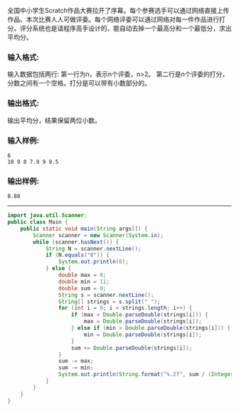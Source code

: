 全国中小学生Scratch作品大赛拉开了序幕。每个参赛选手可以通过网络直接上传作品。本次比赛人人可做评委。每个网络评委可以通过网络对每一件作品进行打分。评分系统也是请程序高手设计的，能自动去掉一个最高分和一个最低分，求出平均分。

### 输入格式:

输入数据包括两行: 第一行为n，表示n个评委，n>2。 第二行是n个评委的打分，分数之间有一个空格。打分是可以带有小数部分的。

### 输出格式:

输出平均分，结果保留两位小数。

### 输入样例:

```in
6
10 9 8 7.9 9 9.5
```

### 输出样例:

```out
8.88
```

***

```java
import java.util.Scanner;
public class Main {
    public static void main(String args[]) {
        Scanner scanner = new Scanner(System.in);
        while (scanner.hasNext()) {
            String N = scanner.nextLine();
            if (N.equals("0")) {
                System.out.println(0);
            } else {
                double max = 0;
                double min = 11;
                double sum = 0;
                String s = scanner.nextLine();
                String[] strings = s.split(" ");
                for (int i = 0; i < strings.length; i++) {
                    if (max < Double.parseDouble(strings[i])) {
                        max = Double.parseDouble(strings[i]);
                    } else if (min > Double.parseDouble(strings[i])) {
                        min = Double.parseDouble(strings[i]);
                    }
                    sum += Double.parseDouble(strings[i]);
                }
                sum -= max;
                sum -= min;
                System.out.println(String.format("%.2f", sum / (Integer.parseInt(N) - 2)));
            }
        }
    }
}
```

